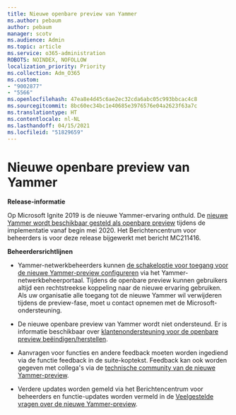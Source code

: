 ```yaml
---
title: Nieuwe openbare preview van Yammer
ms.author: pebaum
author: pebaum
manager: scotv
ms.audience: Admin
ms.topic: article
ms.service: o365-administration
ROBOTS: NOINDEX, NOFOLLOW
localization_priority: Priority
ms.collection: Adm_O365
ms.custom:
- "9002877"
- "5566"
ms.openlocfilehash: 47ea8e4d45c6ae2ec32cda6abc05c993bbcac4c8
ms.sourcegitcommit: 8bc60ec34bc1e40685e3976576e04a2623f63a7c
ms.translationtype: HT
ms.contentlocale: nl-NL
ms.lasthandoff: 04/15/2021
ms.locfileid: "51829659"
---
```

# <a name="new-yammer-public-preview"></a>Nieuwe openbare preview van Yammer

**Release-informatie**

Op Microsoft Ignite 2019 is de nieuwe Yammer-ervaring onthuld. De [nieuwe Yammer wordt beschikbaar gesteld als openbare preview](https://docs.microsoft.com/yammer/get-started-with-yammer/newyammer-faq) tijdens de implementatie vanaf begin mei 2020. Het Berichtencentrum voor beheerders is voor deze release bijgewerkt met bericht MC211416.

**Beheerdersrichtlijnen**

- Yammer-netwerkbeheerders kunnen [de schakeloptie voor toegang voor de nieuwe Yammer-preview configureren](https://docs.microsoft.com/yammer/get-started-with-yammer/administrative-settings-opt-in-newyammer) via het Yammer-netwerkbeheerportaal. Tijdens de openbare preview kunnen gebruikers altijd een rechtstreekse koppeling naar de nieuwe ervaring gebruiken. Als uw organisatie alle toegang tot de nieuwe Yammer wil verwijderen tijdens de preview-fase, moet u contact opnemen met de Microsoft-ondersteuning.

- De nieuwe openbare preview van Yammer wordt niet ondersteund. Er is informatie beschikbaar over [klantenondersteuning voor de openbare preview beëindigen/herstellen](https://docs.microsoft.com/yammer/get-started-with-yammer/newyammer-faq#yammer-preview-customer-support).

- Aanvragen voor functies en andere feedback moeten worden ingediend via de functie feedback in de suite-koptekst. Feedback kan ook worden gegeven met collega's via de [technische community van de nieuwe Yammer-preview](https://techcommunity.microsoft.com/t5/new-yammer-preview/bd-p/NewYammerPreview).

- Verdere updates worden gemeld via het Berichtencentrum voor beheerders en functie-updates worden vermeld in de [Veelgestelde vragen over de nieuwe Yammer-preview](https://docs.microsoft.com/yammer/get-started-with-yammer/newyammer-faq).
